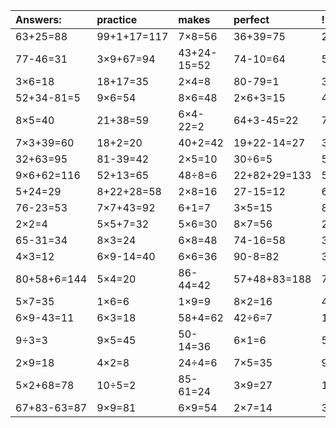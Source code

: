 | Answers: | practice | makes | perfect | ! |
| :--- | :--- | :--- | :--- | :--- |
| 63+25=88 | 99+1+17=117 | 7×8=56 | 36+39=75 | 2×9-9=9 | 
| 77-46=31 | 3×9+67=94 | 43+24-15=52 | 74-10=64 | 5×3=15 | 
| 3×6=18 | 18+17=35 | 2×4=8 | 80-79=1 | 38+56=94 | 
| 52+34-81=5 | 9×6=54 | 8×6=48 | 2×6+3=15 | 4×7=28 | 
| 8×5=40 | 21+38=59 | 6×4-22=2 | 64+3-45=22 | 7×7=49 | 
| 7×3+39=60 | 18+2=20 | 40+2=42 | 19+22-14=27 | 37-26=11 | 
| 32+63=95 | 81-39=42 | 2×5=10 | 30÷6=5 | 56+52+51=159 | 
| 9×6+62=116 | 52+13=65 | 48÷8=6 | 22+82+29=133 | 5×8=40 | 
| 5+24=29 | 8+22+28=58 | 2×8=16 | 27-15=12 | 6×5=30 | 
| 76-23=53 | 7×7+43=92 | 6+1=7 | 3×5=15 | 8×4=32 | 
| 2×2=4 | 5×5+7=32 | 5×6=30 | 8×7=56 | 25+6=31 | 
| 65-31=34 | 8×3=24 | 6×8=48 | 74-16=58 | 30+27=57 | 
| 4×3=12 | 6×9-14=40 | 6×6=36 | 90-8=82 | 30÷5=6 | 
| 80+58+6=144 | 5×4=20 | 86-44=42 | 57+48+83=188 | 73+18-72=19 | 
| 5×7=35 | 1×6=6 | 1×9=9 | 8×2=16 | 4×9=36 | 
| 6×9-43=11 | 6×3=18 | 58+4=62 | 42÷6=7 | 16÷4=4 | 
| 9÷3=3 | 9×5=45 | 50-14=36 | 6×1=6 | 5×2=10 | 
| 2×9=18 | 4×2=8 | 24÷4=6 | 7×5=35 | 9×9+30=111 | 
| 5×2+68=78 | 10÷5=2 | 85-61=24 | 3×9=27 | 1×4=4 | 
| 67+83-63=87 | 9×9=81 | 6×9=54 | 2×7=14 | 39+21+60=120 | 
